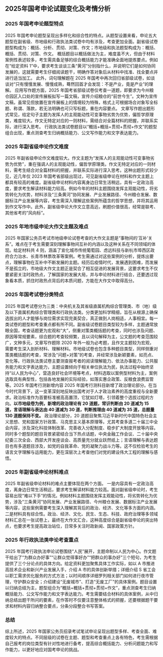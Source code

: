 ## 2025年国考申论试题变化及考情分析

### 2025 年国考申论题型特点
2025 年国考申论题型呈现出多样化和综合性的特点。从题型设置来看，申论五大题型在副省级、市地级和行政执法类试卷中均有涉及，考查更加全面。副省级试卷题型构成为：概括、分析、贯彻、对策、作文；市地级和执法题型构成为：概括、概括、贯彻、对策、作文。
概括题目以概括做法为主，难度虽不大，但由于材料案例性表述较多，考生需具备足够的综合概括能力才能准确全面地提炼要点。例如在“给定资料 1”中，要求考生谈谈三条“黄河”分别指什么，并说明它们是如何协同发展的，这就需要考生仔细阅读题干，明确作答对象后从材料中找准、找全要点并进行适当加工。
此外，词句理解题在 2025 年国考中再次回归省部级试卷，如谈谈对“只有慢慢发展、慢慢成熟，蓦然回首才会发现：不是产业，竟是产业”的理解。
应用写作题方面，2025 年国考省部级试卷仅考查一道题，即要求为今州粮仓园区入口处的宣传展板拟写一篇文稿，宣传介绍粮仓的“前世今生”。文种为宣传文稿，虽常见但放置在宣传展板上的情境较为特殊，格式上可根据场合对象写全标题、称谓、落款，若无法明确也可只写标题，重在内容要点。
文章写作题出题形式常见，给定句子主题为发挥人的主观能动性可变事物劣势为优势，偏哲学原理类，难度较大。作文无特定对应的一则材料，需结合对全篇材料的把握，并联系实际，进行深入思考。
行政执法类试卷题目以“概括+概括+贯彻+贯彻+作文”的题型组合出现，重点测查考生归纳概括能力、公文写作能力和文字表达能力。 

### 2025 年副省级申论作文难度
2025 年副省级申论作文难度较大。作文主题为“发挥人的主观能动性可变事物劣势为优势”，重在强调人的主观能动性，偏哲学原理类。作文无特定对应的一则材料，需考生结合对全篇材料的把握，并联系实际进行深入思考。这种出题形式较少见，近几年仅 2023 年国考省部级出现过，可见副省级申论在材料和作文主题上都具有较高的难度。副省级申论材料内容离身边日常生活稍远，具有一定政治高度，要求考生解读材料能力较高。例如今年的材料主题围绕发挥主观能动性，将劣势转化为优势，材料涉及“三条黄河”协同发展、产业发展路径、今州粮仓发展、数据标注产业发展等内容，考生需深入理解这些案例所蕴含的哲学思想，并将其运用到作文写作中。此外，副省级申论大作文立意高远，刷题价值很高，经常是联考、其他省考的“风向标”。 

### 2025 年地市级申论大作文主题及难点
2025 年国家公务员考试市地级申论试卷考查的大作文主题是“事物间的‘互补’关系”。难点在于考生需要深刻理解事物间互补的内涵以及这种关系在不同领域的体现。给定材料共 4 则，涵盖了宣化城市传统葡萄园、虑远科技与新杭市埠西区政府合力治水、长青市林票改革等案例。考生需通过对这些案例的分析，提炼出要点，理解事物在互补中不断发展的主题。经历后疫情时代，发展遇到困难，而发展不是孤立的，市地级大作文主题正是契合了相互促进的发展背景，这要求考生不仅要紧密关注时政热点，了解国家的发展大局，并与申论材料进行结合，还要透过现象看本质，抓住时政热点背后的本质问题，方能在大作文中取得高分。 

### 2025 年国考试卷分类特点
2025 年国考试卷分为三类：中央机关及其省级直属机构综合管理类、市（地）级及以下直属机构综合管理类和行政执法类。分类更加科学精细，旨在从根源上确保选拔出的人才能够与岗位需求实现完美契合，真正做到人岗相适，人事相宜。每一类试卷的题型和考查重点都有所不同。副省级试卷题目类型较为多样，主题通常放眼全国，考查话题更为宏观和“大”，侧重对策类概括题的考查，同时也涉及问题、原因等常规要素，综合题的考查较频繁，且以词句解释为主，公文题的考查范围较广，文种多元，文章写作题除 2020 年外一般为必考题，且作文主题较为宏观，需要考生深入剖析材料、理解材料。市地级试卷也包含多种题目类型，同样侧重对策类概括题的考查，常涉及“问题+对策”的考查，并经常涉及新颖要素，如亮点、变化等。行政执法类试卷主要测查报考者的阅读理解能力、依法办事能力、公共服务能力和文字表达能力，主题设置倾向于相关单位执法为民，执法过程中始终坚持“以人民为中心”，营造良好社会环境等考点，材料选取以案例型材料为主，案例选取具有典型性，包括各地发展的实际经验，如落实惠企政策、反粮食浪费监管等。2025 年国考行测新增内容
2025 年国考行测科目新增了政治理论部分。在当今时代背景下，这一变革深刻地反映出国考对于人才政治素养的高度重视与全新要求。政治标准作为首要标准被高高置顶，它犹如灯塔，引领着整个选拔过程的方向。**以市地级卷为例，新增的政治理论有 20 道题，常识判断由 20 道减为 15 道，言语理解与表达由 40 道减为 30 道，判断推理由 40 道减为 35 道，总题量 130 道题保持不变。** 政治理论部分，20 道题目聚焦习近平新时代中国特色社会主义思想、党和国家方针政策、马克思主义基本原理等。尤其考查多道二十届三中全会内容，涉及深化科技体制改革、完善收入分配制度、稳步扩大制度开放等内容。同时多个题型的题目背景紧密结合当下热点话题，中央金融工作会议、二十届中央纪委三次全会、西部大开发座谈会、高质量充分就业跃然纸上；言语理解与表达题目也有多道题目涉及，如党的自我革命、党的凝聚力战斗力等。这不仅检验考生的语言文字理解与运用能力，更在深层次上考查他们对党的建设伟大工程的理解与感悟。 

### 2025 年副省级申论材料难点
2025 年副省级申论材料的难点主要体现在两个方面。
一是内容具有一定政治高度，离身边日常生活稍远，要求考生解读材料能力较高。面对副省级申论时，考生容易出现“难以下手”的情况。例如材料主题围绕发挥主观能动性，将劣势转化为优势，涉及“三条黄河”协同发展、产业发展路径、今州粮仓发展、数据标注产业发展等内容，这些案例需要考生深入理解其背后的政治、经济、文化等多方面的内涵。
二是材料具有综合性。政治、经济、文化、民生、生态、科技、政府治理等多领域材料汇总在一张试卷上，最终在大作文汇合，这种高度综合是副省级申论的突出特点，也要求考生提高政治站位，日常多关注时政新闻、国家政策方针。 

### 2025 年行政执法类申论考查重点
2025 年国考行政执法申论试卷围绕“人民”展开，主题命制以人民为中心。作文题干给出了“为群众办好事”“让群众觉得事好办”“把群众的事办好”三个短句，为考生提供了三个分论点的具体方向。给定资料更加聚焦具体工作实际，如以 A 市推进高技术企业和新兴产业发展入手，介绍 A 市的具体创新举措；详细介绍 S 省工会以职工需求优化服务的方式方法；以时间顺序详细罗列相关部门如何进行夜市管理，守护群众安全；介绍建设“无废城市”、打造“无废工厂”的具体案例。题目设置以归纳总结为主，题型组合为“概括+概括+贯彻+贯彻+作文”，重点测查考生归纳概括能力、公文写作能力和文字表达能力。考生需要结合材料的具体案例，从中归纳总结出题干所问的要素，在作答时不仅要注意整体格式的把握，还要根据题干要求和材料内容归纳整合要点，分条分段整合书写答案。 

### 总结
综上所述，2025 年国家公务员招录考试笔试申论呈现出题型多样、考查全面、难度较大的特点。不同层级的试卷在主题、题型和考查重点上各有特色，考生需根据自己报考的岗位类型有针对性地进行备考，提高综合概括能力、分析问题能力和写作能力，以更好地应对国考申论的挑战。